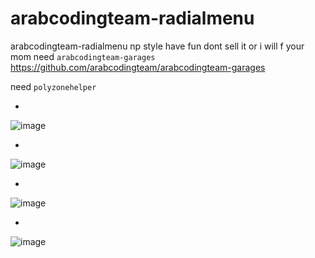 # arabcodingteam-radialmenu
arabcodingteam-radialmenu np style
have fun dont sell it or i will f your mom 
need
```arabcodingteam-garages``` https://github.com/arabcodingteam/arabcodingteam-garages

need
```polyzonehelper```

*

![image](https://user-images.githubusercontent.com/89742984/175817527-763c7fee-587d-4569-ba83-96253d7ee621.png)

*

![image](https://user-images.githubusercontent.com/89742984/175817564-5828173b-3ee8-4b65-87dd-fdc78e07c190.png)

*

![image](https://user-images.githubusercontent.com/89742984/175817578-07dfd2f8-0e7b-44fd-93e2-f55b5d80a023.png)

*
![image](https://user-images.githubusercontent.com/89742984/175817589-164b7d1d-1461-4af6-b9df-b7f59210ddba.png)
